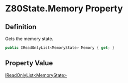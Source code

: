 # Z80State.Memory Property
## Definition

Gets the memory state.

```c#
public IReadOnlyList<MemoryState> Memory { get; }
```

## Property Value

[IReadOnlyList&lt;MemoryState&gt;](https://learn.microsoft.com/en-gb/dotnet/api/System.Collections.Generic.IReadOnlyList-1)
